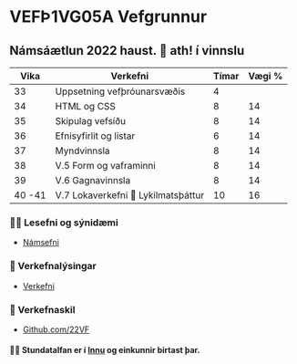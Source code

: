 # VEFÞ1VG05A Vefgrunnur

## Námsáætlun 2022 haust. 👋 ath! í vinnslu

| Vika  | Verkefni   | Tímar | Vægi % |
|---|---|---|---|
| 33  | Uppsetning vefþróunarsvæðis | 4  |    |
| 34  | HTML og CSS  | 8  | 14  |
| 35  | Skipulag vefsíðu | 8  | 14  |
| 36  | Efnisyfirlit og listar | 6 | 14  |
| 37  | Myndvinnsla | 8  | 14  |
| 38  | V.5 Form og vaframinni | 8 | 14  |
| 39  | V.6 Gagnavinnsla | 8 | 14  |
| 40 -41  | V.7 Lokaverkefni 🍿 Lykilmatsþáttur | 10 | 16  |


### 👩‍💻 Lesefni og sýnidæmi

* [Námsefni](https://github.com/vefgrunnur/namsefni/)

### 🧙 Verkefnalýsingar
* [Verkefni](https://github.com/vefgrunnur/verkefni/)


### 🌈 Verkefnaskil

* [Github.com/22VF](https://github.com/22vf)

#### 🙋‍♀️ Stundatalfan er í [Innu](https://r.inna.is/) og einkunnir birtast þar.

<!--
Remember, you can do mighty things with the power of [Markdown](https://docs.github.com/github/writing-on-github/getting-started-with-writing-and-formatting-on-github/basic-writing-and-formatting-syntax)

-->
